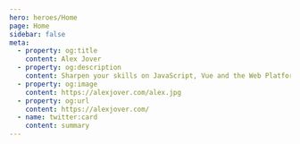 ```yaml
---
hero: heroes/Home
page: Home
sidebar: false
meta:
  - property: og:title
    content: Alex Jover
  - property: og:description
    content: Sharpen your skills on JavaScript, Vue and the Web Platform by looking on this web courses, trainings and materials.
  - property: og:image
    content: https://alexjover.com/alex.jpg
  - property: og:url
    content: https://alexjover.com/
  - name: twitter:card
    content: summary
---
```


